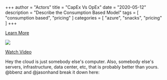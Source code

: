 +++
author = "Actors"
title = "CapEx Vs OpEx"
date = "2020-05-12"
description = "Describe the Consumption Based Model"
tags = [
    "consumption based",
    "pricing"
]
categories = [
    "azure",
    "snacks",
    "pricing"
]
+++

[Learn More](https://azure.microsoft.com/en-ca/pricing/?WT.mc_id=snackable-social-cxa)

![](/img/capexopex.png)

[Watch Video](https://twitter.com/i/status/1258562260387201025)

Hey the cloud is just somebody else's computer. Also, somebody else's servers, infrastructure, data center, etc, that is probably better than yours. @bbenz and @jasonhand break it down here:
